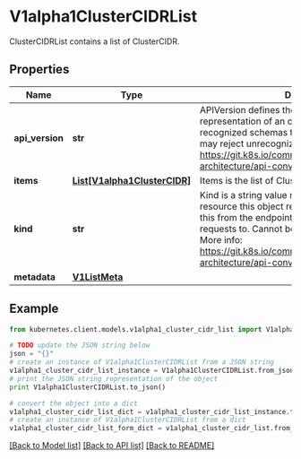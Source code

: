 # V1alpha1ClusterCIDRList

ClusterCIDRList contains a list of ClusterCIDR.

## Properties
Name | Type | Description | Notes
------------ | ------------- | ------------- | -------------
**api_version** | **str** | APIVersion defines the versioned schema of this representation of an object. Servers should convert recognized schemas to the latest internal value, and may reject unrecognized values. More info: https://git.k8s.io/community/contributors/devel/sig-architecture/api-conventions.md#resources | [optional] 
**items** | [**List[V1alpha1ClusterCIDR]**](V1alpha1ClusterCIDR.md) | Items is the list of ClusterCIDRs. | 
**kind** | **str** | Kind is a string value representing the REST resource this object represents. Servers may infer this from the endpoint the kubernetes.client submits requests to. Cannot be updated. In CamelCase. More info: https://git.k8s.io/community/contributors/devel/sig-architecture/api-conventions.md#types-kinds | [optional] 
**metadata** | [**V1ListMeta**](V1ListMeta.md) |  | [optional] 

## Example

```python
from kubernetes.client.models.v1alpha1_cluster_cidr_list import V1alpha1ClusterCIDRList

# TODO update the JSON string below
json = "{}"
# create an instance of V1alpha1ClusterCIDRList from a JSON string
v1alpha1_cluster_cidr_list_instance = V1alpha1ClusterCIDRList.from_json(json)
# print the JSON string representation of the object
print V1alpha1ClusterCIDRList.to_json()

# convert the object into a dict
v1alpha1_cluster_cidr_list_dict = v1alpha1_cluster_cidr_list_instance.to_dict()
# create an instance of V1alpha1ClusterCIDRList from a dict
v1alpha1_cluster_cidr_list_form_dict = v1alpha1_cluster_cidr_list.from_dict(v1alpha1_cluster_cidr_list_dict)
```
[[Back to Model list]](../README.md#documentation-for-models) [[Back to API list]](../README.md#documentation-for-api-endpoints) [[Back to README]](../README.md)


